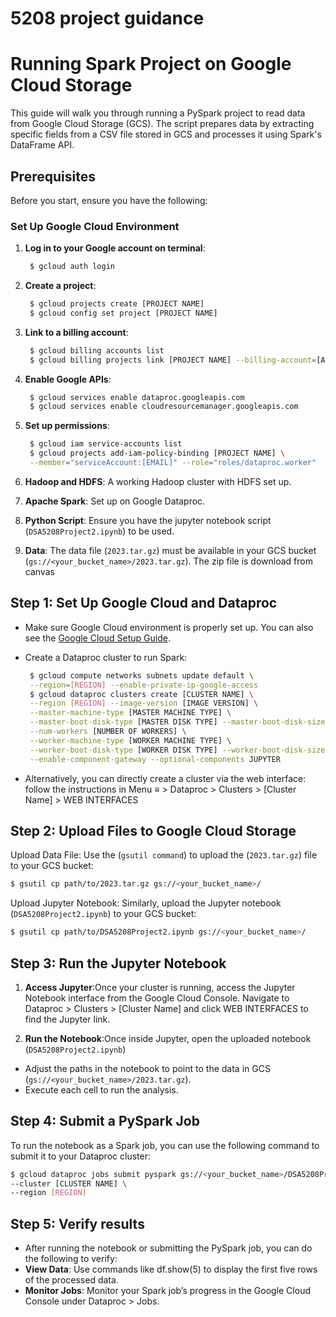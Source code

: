 # 5208 project guidance

# Running Spark Project on Google Cloud Storage

This guide will walk you through running a PySpark project to read data from Google Cloud Storage (GCS). The script prepares data by extracting specific fields from a CSV file stored in GCS and processes it using Spark's DataFrame API.

## Prerequisites

Before you start, ensure you have the following:
### Set Up Google Cloud Environment

1. **Log in to your Google account on terminal**:
   ```sh
    $ gcloud auth login
   ```
2. **Create a project**:
   ```sh
    $ gcloud projects create [PROJECT NAME]
    $ gcloud config set project [PROJECT NAME]
   ```
3. **Link to a billing account**:
   ```sh
    $ gcloud billing accounts list
    $ gcloud billing projects link [PROJECT NAME] --billing-account=[ACCOUNT ID] 
   ```
4. **Enable Google APIs**:
   ```sh
    $ gcloud services enable dataproc.googleapis.com
    $ gcloud services enable cloudresourcemanager.googleapis.com
   ```
5. **Set up permissions**:
   ```sh
    $ gcloud iam service-accounts list
    $ gcloud projects add-iam-policy-binding [PROJECT NAME] \
    --member="serviceAccount:[EMAIL]" --role="roles/dataproc.worker"
   ```

6. **Hadoop and HDFS**: A working Hadoop cluster with HDFS set up.
7. **Apache Spark**: Set up on Google Dataproc.
8. **Python Script**: Ensure you have the jupyter notebook script (`DSA5208Project2.ipynb`) to be used.
9. **Data**: The data file (`2023.tar.gz`) must be available in your GCS bucket (`gs://<your_bucket_name>/2023.tar.gz`). The zip file is download from canvas

   
## Step 1: Set Up Google Cloud and Dataproc

- Make sure Google Cloud environment is properly set up. You can also see the [Google Cloud Setup Guide](https://cloud.google.com/docs/overview).
- Create a Dataproc cluster to run Spark:

  ```sh
   $ gcloud compute networks subnets update default \
   --region=[REGION] --enable-private-ip-google-access
   $ gcloud dataproc clusters create [CLUSTER NAME] \
   --region [REGION] --image-version [IMAGE VERSION] \
   --master-machine-type [MASTER MACHINE TYPE] \
   --master-boot-disk-type [MASTER DISK TYPE] --master-boot-disk-size [DISK SIZE] \
   --num-workers [NUMBER OF WORKERS] \
   --worker-machine-type [WORKER MACHINE TYPE] \
   --worker-boot-disk-type [WORKER DISK TYPE] --worker-boot-disk-size [DISK SIZE] \
   --enable-component-gateway --optional-components JUPYTER
- Alternatively, you can directly create a cluster via the web interface: follow the instructions in Menu ≡ > Dataproc > Clusters > [Cluster Name] > WEB INTERFACES

## Step 2: Upload Files to Google Cloud Storage

Upload Data File: Use the (`gsutil command`) to upload the (`2023.tar.gz`) file to your GCS bucket:
 ```sh
$ gsutil cp path/to/2023.tar.gz gs://<your_bucket_name>/
   ```
Upload Jupyter Notebook: Similarly, upload the Jupyter notebook (`DSA5208Project2.ipynb`) to your GCS bucket:
 ```sh
$ gsutil cp path/to/DSA5208Project2.ipynb gs://<your_bucket_name>/
   ```
## Step 3: Run the Jupyter Notebook
1. **Access Jupyter**:Once your cluster is running, access the Jupyter Notebook interface from the Google Cloud Console. Navigate to Dataproc > Clusters > [Cluster Name] and click WEB INTERFACES to find the Jupyter link.
   
2. **Run the Notebook**:Once inside Jupyter, open the uploaded notebook (`DSA5208Project2.ipynb`)
-  Adjust the paths in the notebook to point to the data in GCS (`gs://<your_bucket_name>/2023.tar.gz`).
-  Execute each cell to run the analysis.

## Step 4: Submit a PySpark Job
To run the notebook as a Spark job, you can use the following command to submit it to your Dataproc cluster:
 ```sh
$ gcloud dataproc jobs submit pyspark gs://<your_bucket_name>/DSA5208Project2.ipynb \
--cluster [CLUSTER NAME] \
--region [REGION]
 ```

## Step 5: Verify results
- After running the notebook or submitting the PySpark job, you can do the following to verify:
- **View Data**: Use commands like df.show(5) to display the first five rows of the processed data.
- **Monitor Jobs**: Monitor your Spark job’s progress in the Google Cloud Console under Dataproc > Jobs.
